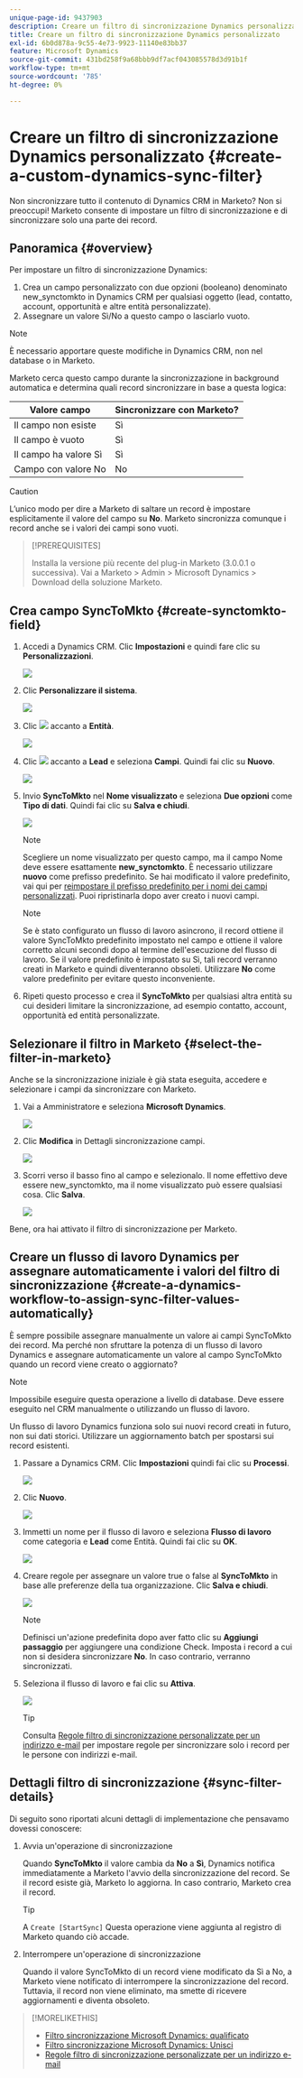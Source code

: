 ```yaml
---
unique-page-id: 9437903
description: Creare un filtro di sincronizzazione Dynamics personalizzato - Documentazione di Marketo - Documentazione del prodotto
title: Creare un filtro di sincronizzazione Dynamics personalizzato
exl-id: 6b0d878a-9c55-4e73-9923-11140e83bb37
feature: Microsoft Dynamics
source-git-commit: 431bd258f9a68bbb9df7acf043085578d3d91b1f
workflow-type: tm+mt
source-wordcount: '785'
ht-degree: 0%

---
```


# Creare un filtro di sincronizzazione Dynamics personalizzato {#create-a-custom-dynamics-sync-filter}

Non sincronizzare tutto il contenuto di Dynamics CRM in Marketo? Non si preoccupi! Marketo consente di impostare un filtro di sincronizzazione e di sincronizzare solo una parte dei record.

## Panoramica {#overview}

Per impostare un filtro di sincronizzazione Dynamics:

1. Crea un campo personalizzato con due opzioni (booleano) denominato new_synctomkto in Dynamics CRM per qualsiasi oggetto (lead, contatto, account, opportunità e altre entità personalizzate).
1. Assegnare un valore Sì/No a questo campo o lasciarlo vuoto.

>[!NOTE]
>
>È necessario apportare queste modifiche in Dynamics CRM, non nel database o in Marketo.

Marketo cerca questo campo durante la sincronizzazione in background automatica e determina quali record sincronizzare in base a questa logica:

| Valore campo | Sincronizzare con Marketo? |
|---|---|
| Il campo non esiste | Sì |
| Il campo è vuoto | Sì |
| Il campo ha valore Sì | Sì |
| Campo con valore No | No |

>[!CAUTION]
>
>L’unico modo per dire a Marketo di saltare un record è impostare esplicitamente il valore del campo su **No**. Marketo sincronizza comunque i record anche se i valori dei campi sono vuoti.

>[!PREREQUISITES]
>
>Installa la versione più recente del plug-in Marketo (3.0.0.1 o successiva). Vai a Marketo > Admin > Microsoft Dynamics > Download della soluzione Marketo.

## Crea campo SyncToMkto {#create-synctomkto-field}

1. Accedi a Dynamics CRM. Clic **Impostazioni** e quindi fare clic su **Personalizzazioni**.

   ![](assets/image2015-8-10-21-3a40-3a9.png)

1. Clic **Personalizzare il sistema**.

   ![](assets/image2015-8-10-21-3a42-3a15.png)

1. Clic ![](assets/image2015-8-10-21-3a44-3a23.png) accanto a **Entità**.

   ![](assets/image2015-8-10-21-3a43-3a39.png)

1. Clic ![](assets/image2015-8-10-21-3a44-3a23.png) accanto a **Lead** e seleziona **Campi**. Quindi fai clic su **Nuovo**.

   ![](assets/image2015-8-10-21-3a49-3a49.png)

1. Invio **SyncToMkto** nel **Nome visualizzato** e seleziona **Due opzioni** come **Tipo di dati**. Quindi fai clic su **Salva e chiudi**.

   ![](assets/image2015-9-8-10-3a25-3a33.png)

   >[!NOTE]
   >
   >Scegliere un nome visualizzato per questo campo, ma il campo Nome deve essere esattamente **new_synctomkto**. È necessario utilizzare **nuovo** come prefisso predefinito. Se hai modificato il valore predefinito, vai qui per [reimpostare il prefisso predefinito per i nomi dei campi personalizzati](/help/marketo/product-docs/crm-sync/microsoft-dynamics-sync/create-a-custom-dynamics-sync-filter/set-a-default-custom-field-prefix.md). Puoi ripristinarla dopo aver creato i nuovi campi.

   >[!NOTE]
   >
   >Se è stato configurato un flusso di lavoro asincrono, il record ottiene il valore SyncToMkto predefinito impostato nel campo e ottiene il valore corretto alcuni secondi dopo al termine dell&#39;esecuzione del flusso di lavoro. Se il valore predefinito è impostato su Sì, tali record verranno creati in Marketo e quindi diventeranno obsoleti. Utilizzare **No** come valore predefinito per evitare questo inconveniente.

1. Ripeti questo processo e crea il **SyncToMkto** per qualsiasi altra entità su cui desideri limitare la sincronizzazione, ad esempio contatto, account, opportunità ed entità personalizzate.

## Selezionare il filtro in Marketo {#select-the-filter-in-marketo}

Anche se la sincronizzazione iniziale è già stata eseguita, accedere e selezionare i campi da sincronizzare con Marketo.

1. Vai a Amministratore e seleziona **Microsoft Dynamics**.

   ![](assets/image2015-10-9-9-3a50-3a9.png)

1. Clic **Modifica** in Dettagli sincronizzazione campi.

   ![](assets/image2015-10-9-9-3a52-3a23.png)

1. Scorri verso il basso fino al campo e selezionalo. Il nome effettivo deve essere new_synctomkto, ma il nome visualizzato può essere qualsiasi cosa. Clic **Salva**.

   ![](assets/image2015-10-9-9-3a56-3a23.png)

Bene, ora hai attivato il filtro di sincronizzazione per Marketo.

## Creare un flusso di lavoro Dynamics per assegnare automaticamente i valori del filtro di sincronizzazione {#create-a-dynamics-workflow-to-assign-sync-filter-values-automatically}

È sempre possibile assegnare manualmente un valore ai campi SyncToMkto dei record. Ma perché non sfruttare la potenza di un flusso di lavoro Dynamics e assegnare automaticamente un valore al campo SyncToMkto quando un record viene creato o aggiornato?

>[!NOTE]
>
>Impossibile eseguire questa operazione a livello di database. Deve essere eseguito nel CRM manualmente o utilizzando un flusso di lavoro.
>
>Un flusso di lavoro Dynamics funziona solo sui nuovi record creati in futuro, non sui dati storici. Utilizzare un aggiornamento batch per spostarsi sui record esistenti.

1. Passare a Dynamics CRM. Clic **Impostazioni** quindi fai clic su **Processi**.

   ![](assets/image2015-8-11-8-3a42-3a10.png)

1. Clic **Nuovo**.

   ![](assets/image2015-8-11-8-3a43-3a46.png)

1. Immetti un nome per il flusso di lavoro e seleziona **Flusso di lavoro** come categoria e **Lead** come Entità. Quindi fai clic su **OK**.

   ![](assets/image2015-8-11-8-3a45-3a46.png)

1. Creare regole per assegnare un valore true o false al **SyncToMkto** in base alle preferenze della tua organizzazione. Clic **Salva e chiudi**.

   ![](assets/setsynctomkto-fix.png)

   >[!NOTE]
   >
   >Definisci un&#39;azione predefinita dopo aver fatto clic su **Aggiungi passaggio** per aggiungere una condizione Check. Imposta i record a cui non si desidera sincronizzare **No**. In caso contrario, verranno sincronizzati.

1. Seleziona il flusso di lavoro e fai clic su **Attiva**.

   ![](assets/image2015-8-11-8-3a57-3a29.png)

   >[!TIP]
   >
   >Consulta [Regole filtro di sincronizzazione personalizzate per un indirizzo e-mail](/help/marketo/product-docs/crm-sync/microsoft-dynamics-sync/create-a-custom-dynamics-sync-filter/custom-sync-filter-rules-for-an-email-address.md) per impostare regole per sincronizzare solo i record per le persone con indirizzi e-mail.

## Dettagli filtro di sincronizzazione {#sync-filter-details}

Di seguito sono riportati alcuni dettagli di implementazione che pensavamo dovessi conoscere:

1. Avvia un&#39;operazione di sincronizzazione

   Quando **SyncToMkto** il valore cambia da **No** a **Sì**, Dynamics notifica immediatamente a Marketo l&#39;avvio della sincronizzazione del record. Se il record esiste già, Marketo lo aggiorna. In caso contrario, Marketo crea il record.

   >[!TIP]
   >
   >A `Create [StartSync]` Questa operazione viene aggiunta al registro di Marketo quando ciò accade.

1. Interrompere un&#39;operazione di sincronizzazione

   Quando il valore SyncToMkto di un record viene modificato da Sì a No, a Marketo viene notificato di interrompere la sincronizzazione del record. Tuttavia, il record non viene eliminato, ma smette di ricevere aggiornamenti e diventa obsoleto.

>[!MORELIKETHIS]
>
>* [Filtro sincronizzazione Microsoft Dynamics: qualificato](/help/marketo/product-docs/crm-sync/microsoft-dynamics-sync/create-a-custom-dynamics-sync-filter/microsoft-dynamics-sync-filter-qualify.md)
>* [Filtro sincronizzazione Microsoft Dynamics: Unisci](/help/marketo/product-docs/crm-sync/microsoft-dynamics-sync/create-a-custom-dynamics-sync-filter/microsoft-dynamics-sync-filter-merge.md)
>* [Regole filtro di sincronizzazione personalizzate per un indirizzo e-mail](/help/marketo/product-docs/crm-sync/microsoft-dynamics-sync/create-a-custom-dynamics-sync-filter/custom-sync-filter-rules-for-an-email-address.md)
